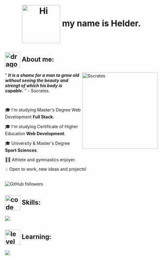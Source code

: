 <h1 align="center">
  <img
    src="https://media3.giphy.com/media/v1.Y2lkPTc5MGI3NjExNzVqdzZkZmRsN2RjMG4xbnB6bXZpcDltdzA2MzRyNDdncGhxeThyNyZlcD12MV9pbnRlcm5hbF9naWZfYnlfaWQmY3Q9cw/mYxaNIP9suGG4murEa/giphy.webp"
    alt="Hi" width="125" align="center" />
  my name is Helder.
</h1>
<h2 align="left">
  <img
    src="https://media0.giphy.com/media/v1.Y2lkPTc5MGI3NjExOWozYTQ2bXp5NTExZ3htYmpveDQzOXp0ZzU3cmU3M2VqdW1xanMzZyZlcD12MV9pbnRlcm5hbF9naWZfYnlfaWQmY3Q9cw/Vf7wDG3P2Wakmy4Vwj/giphy.webp"
    alt="dragon ball" width="50" align="center" />
  About me:
</h2>
<div class="about-me">
  <img
    src="https://media4.giphy.com/media/3Wvm8u2SX1RqtUHy20/200.webp?cid=790b76116h8v0mupilgs84rv4798qgbkg0kkpquw7zmfzd3s&ep=v1_stickers_search&rid=200.webp&ct=s"
    alt="Socrates" width="250" align="right" />
  <p>
    <q align="center">
      <i><strong>It is a shame for a man to grow old without seeing the beauty and strengt of which his body is
          capable.</strong></i>
    </q>
    - Socrates.
  </p>
  <br />
  <p>🎓 I'm studying Master's Degree Web Development <strong>Full Stack</strong>.</p>
  <p>🎓 I'm studying Certificate of Higher Education <strong>Web Development</strong>.</p>
  <p>🎓 University & Master's Degree <strong>Sport Sciences</strong>.</p>
  <p>🤸‍♂️ Athlete and gymnastics enjoyer.</p>
  <p>💡 Open to work, new ideas and projects!</p>
</div>
<br />
<img alt="GitHub followers" src="https://img.shields.io/github/followers/theHELDERscrolls?style=social&logoSize=auto">
<h2>
  <img
    src="https://media1.giphy.com/media/v1.Y2lkPTc5MGI3NjExdTRzZjdkcnI2dmd5M3B0cTgxMThvNjdncnR5YTgyengwdjJmNjA3ZiZlcD12MV9pbnRlcm5hbF9naWZfYnlfaWQmY3Q9cw/trN83pDD8yRDHBGfl3/giphy.webp"
    alt="code tag" width="50" align="center">
  Skills:
</h2>
<p align="left">
  <a href="https://skillicons.dev">
    <img src="https://skillicons.dev/icons?i=css,git,html" />
  </a>
</p>
<h2>
  <img
    src="https://media4.giphy.com/media/v1.Y2lkPTc5MGI3NjExMzYwcDl5dHpmZm4yNmFrOWw5Z2NkNWtiOHFmcHM2OXo5eHh2NDM4dCZlcD12MV9pbnRlcm5hbF9naWZfYnlfaWQmY3Q9cw/yGjmoMPc31ixmSC8rQ/giphy.webp"
    alt="level up" width="50" align="center">
  Learning:
</h2>
<p align="left">
  <a href="https://skillicons.dev">
    <img src="https://skillicons.dev/icons?i=js,vite" />
  </a>
</p>
